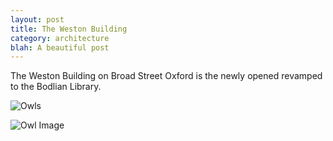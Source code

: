 ```yaml
---
layout: post
title: The Weston Building
category: architecture
blah: A beautiful post
---
```


The Weston Building on Broad Street Oxford is the newly opened revamped to the Bodlian Library.

![Owls](https://www.dropbox.com/s/tfpq2eoma4nsrmj/20141001-IMG_4884.jpg?raw=1)

![Owl Image](https://dl.dropboxusercontent.com/u/64397473/blogphotos/20141001-IMG_4884.jpg)